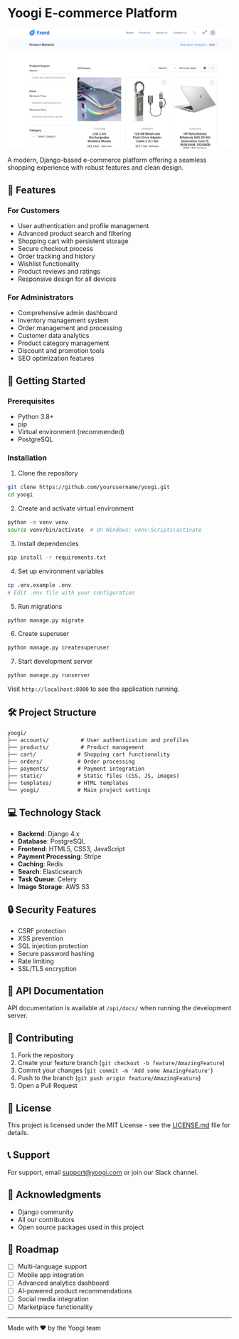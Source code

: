 # Yoogi E-commerce Platform

![Yoogi E-commerce](https://github.com/steve-ongera/Yoogi/blob/main/Screenshots/store.PNG)

A modern, Django-based e-commerce platform offering a seamless shopping experience with robust features and clean design.

## 🌟 Features

### For Customers
- User authentication and profile management
- Advanced product search and filtering
- Shopping cart with persistent storage
- Secure checkout process
- Order tracking and history
- Wishlist functionality
- Product reviews and ratings
- Responsive design for all devices

### For Administrators
- Comprehensive admin dashboard
- Inventory management system
- Order management and processing
- Customer data analytics
- Product category management
- Discount and promotion tools
- SEO optimization features

## 🚀 Getting Started

### Prerequisites
- Python 3.8+
- pip
- Virtual environment (recommended)
- PostgreSQL

### Installation

1. Clone the repository
```bash
git clone https://github.com/yourusername/yoogi.git
cd yoogi
```

2. Create and activate virtual environment
```bash
python -m venv venv
source venv/bin/activate  # On Windows: venv\Scripts\activate
```

3. Install dependencies
```bash
pip install -r requirements.txt
```

4. Set up environment variables
```bash
cp .env.example .env
# Edit .env file with your configuration
```

5. Run migrations
```bash
python manage.py migrate
```

6. Create superuser
```bash
python manage.py createsuperuser
```

7. Start development server
```bash
python manage.py runserver
```

Visit `http://localhost:8000` to see the application running.

## 🛠 Project Structure
```
yoogi/
├── accounts/          # User authentication and profiles
├── products/          # Product management
├── cart/             # Shopping cart functionality
├── orders/           # Order processing
├── payments/         # Payment integration
├── static/           # Static files (CSS, JS, images)
├── templates/        # HTML templates
└── yoogi/            # Main project settings
```

## 💻 Technology Stack

- **Backend**: Django 4.x
- **Database**: PostgreSQL
- **Frontend**: HTML5, CSS3, JavaScript
- **Payment Processing**: Stripe
- **Caching**: Redis
- **Search**: Elasticsearch
- **Task Queue**: Celery
- **Image Storage**: AWS S3

## 🔒 Security Features

- CSRF protection
- XSS prevention
- SQL injection protection
- Secure password hashing
- Rate limiting
- SSL/TLS encryption

## 📱 API Documentation

API documentation is available at `/api/docs/` when running the development server.

## 🤝 Contributing

1. Fork the repository
2. Create your feature branch (`git checkout -b feature/AmazingFeature`)
3. Commit your changes (`git commit -m 'Add some AmazingFeature'`)
4. Push to the branch (`git push origin feature/AmazingFeature`)
5. Open a Pull Request

## 📝 License

This project is licensed under the MIT License - see the [LICENSE.md](LICENSE.md) file for details.

## 📞 Support

For support, email support@yoogi.com or join our Slack channel.

## 🎉 Acknowledgments

- Django community
- All our contributors
- Open source packages used in this project

## 🚀 Roadmap

- [ ] Multi-language support
- [ ] Mobile app integration
- [ ] Advanced analytics dashboard
- [ ] AI-powered product recommendations
- [ ] Social media integration
- [ ] Marketplace functionality

---

Made with ❤️ by the Yoogi team